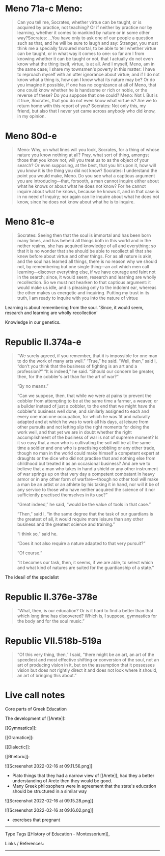 # Meno 71a-c Meno: 

> Can you tell me, Socrates, whether virtue can be taught, or is acquired by practice, not teaching? Or if neither by practice nor by learning, whether it comes to mankind by nature or in some other way?Socrates: …You have only to ask one of our people a question such as that, and he will be sure to laugh and say: Stranger, you must think me a specially favoured mortal, to be able to tell whether virtue can be taught, or in what way it comes to one: so far am I from knowing whether it can be taught or not, that I actually do not even know what the thing itself, virtue, is at all. And I myself, Meno, am in the same case; I share my townsmen's poverty in this matter: I have to reproach myself with an utter ignorance about virtue; and if I do not know what a thing is, how can I know what its nature may be? Or do you imagine it possible, if one has no cognizance at all of Meno, that one could know whether he is handsome or rich or noble, or the reverse of these? Do you suppose that one could? Meno: Not I. But is it true, Socrates, that you do not even know what virtue is? Are we to return home with this report of you? Socrates: Not only this, my friend, but also that I never yet came across anybody who did know, in my opinion.


# Meno 80d-e

> Meno: Why, on what lines will you look, Socrates, for a thing of whose nature you know nothing at all? Pray, what sort of thing, amongst those that you know not, will you treat us to as the object of your search? Or even supposing, at the best, that you hit upon it, how will you know it is the thing you did not know? Socrates: I understand the point you would make, Meno. Do you see what a captious argument you are introducing—that, forsooth, a man cannot inquire either about what he knows or about what he does not know? For he cannot inquire about what he knows, because he knows it, and in that case is in no need of inquiry; nor again can lie inquire about what he does not know, since he does not know about what he is to inquire.


# Meno 81c-e 

> Socrates: Seeing then that the soul is immortal and has been born many times, and has beheld all things both in this world and in the nether realms, she has acquired knowledge of all and everything; so that it is no wonder that she should be able to recollect all that she knew before about virtue and other things. For as all nature is akin, and the soul has learned all things, there is no reason why we should not, by remembering but one single thing—an act which men call learning—discover everything else, if we have courage and faint not in the search; since, it would seem, research and learning are wholly recollection. So we must not hearken to that captious argument: it would make us idle, and is pleasing only to the indolent ear, whereas the other makes us energetic and inquiring. Putting my trust in its truth, I am ready to inquire with you into the nature of virtue

Learning is about remembering from the soul.
'Since, it would seem, research and learning are wholly recollection'

Knowledge in our genetics.

# Republic II.374a-e

> “We surely agreed, if you remember, that it is impossible for one man to do the work of many arts well.” “True,” he said. “Well, then,” said I, “don't you think that the business of fighting is an art and a profession?” “It is indeed,” he said. “Should our concern be greater, then, for the cobbler's art than for the art of war?” 
> 
> “By no means.” 
> 
> “Can we suppose, then, that while we were at pains to prevent the cobbler from attempting to be at the same time a farmer, a weaver, or a builder instead of just a cobbler, to the end that we might have the cobbler's business well done, and similarly assigned to each and every one man one occupation, for which he was fit and naturally adapted and at which he was to work all his days, at leisure from other pursuits and not letting slip the right moments for doing the work well, and that yet we are in doubt whether the right accomplishment of the business of war is not of supreme moment? Is it so easy that a man who is cultivating the soil will be at the same time a soldier and one who is practising cobbling or any other trade, though no man in the world could make himself a competent expert at draughts or the dice who did not practise that and nothing else from childhood but treated it as an occasional business? And are we to believe that a man who takes in hand a shield or any other instrument of war springs up on that very day a competent combatant in heavy armor or in any other form of warfare—though no other tool will make a man be an artist or an athlete by his taking it in hand, nor will it be of any service to those who have neither acquired the science of it nor sufficiently practised themselves in its use?” 
> 
> “Great indeed,” he said, “would be the value of tools in that case.” 
> 
> “Then,” said I, “in the same degree that the task of our guardians is the greatest of all, it would require more leisure than any other business and the greatest science and training.” 
> 
> “I think so,” said he. 
> 
> “Does it not also require a nature adapted to that very pursuit?” 
> 
> “Of course.” 
> 
> “It becomes our task, then, it seems, if we are able, to select which and what kind of natures are suited for the guardianship of a state.”

The idea/l of the specialist

# Republic II.376e-378e

> “What, then, is our education? Or is it hard to find a better than that which long time has discovered? Which is, I suppose, gymnastics for the body and for the soul music.”
> 

# Republic VII.518b-519a

> “Of this very thing, then,” I said, “there might be an art, an art of the speediest and most effective shifting or conversion of the soul, not an art of producing vision in it, but on the assumption that it possesses vision but does not rightly direct it and does not look where it should, an art of bringing this about.”

# Live call notes

Core parts of Greek Education

The development of [[Arete]]:

[[Gymnastics]]: 

[[Gramatice]]:

[[Dialectic]]:

[[Rhetoric]]:

![[Screenshot 2022-02-16 at 09.11.56.png]]

- Plato things that they had a narrow view of [[Arete]], had they a better understanding of Arete then they would be good.
- Many Greek philosophers were in agreement that the state's education should be structured in a similar way


![[Screenshot 2022-02-16 at 09.15.28.png]]



![[Screenshot 2022-02-16 at 09.16.02.png]]

- exercises that pregnant 
---
Type 
Tags 
[[History of Education - Montessorium]], 

Links / References:


---